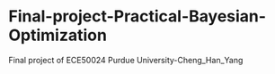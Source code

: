 # Final-project-Practical-Bayesian-Optimization
Final project of ECE50024 Purdue University-Cheng_Han_Yang
